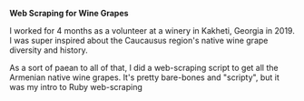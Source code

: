 **Web Scraping for Wine Grapes**

I worked for 4 months as a volunteer at a winery in Kakheti, Georgia in 2019. I was super inspired about the Caucausus region's native wine grape diversity and history.

As a sort of paean to all of that, I did a web-scraping script to get all the Armenian native wine grapes. It's pretty bare-bones and "scripty", but it was my intro to Ruby web-scraping
